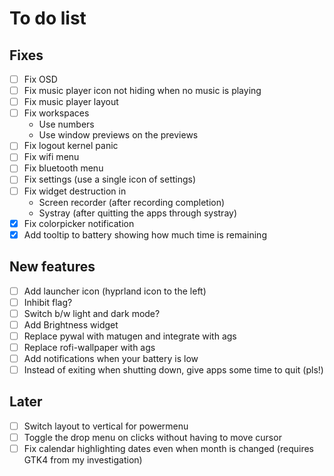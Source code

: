 # To do list

## Fixes

- [ ] Fix OSD
- [ ] Fix music player icon not hiding when no music is playing
- [ ] Fix music player layout
- [ ] Fix workspaces
  - Use numbers
  - Use window previews on the previews
- [ ] Fix logout kernel panic
- [ ] Fix wifi menu
- [ ] Fix bluetooth menu
- [ ] Fix settings (use a single icon of settings)
- [ ] Fix widget destruction in
  - Screen recorder (after recording completion)
  - Systray (after quitting the apps through systray)
- [x] Fix colorpicker notification
- [x] Add tooltip to battery showing how much time is remaining

## New features

- [ ] Add launcher icon (hyprland icon to the left)
- [ ] Inhibit flag?
- [ ] Switch b/w light and dark mode?
- [ ] Add Brightness widget
- [ ] Replace pywal with matugen and integrate with ags
- [ ] Replace rofi-wallpaper with ags
- [ ] Add notifications when your battery is low
- [ ] Instead of exiting when shutting down, give apps some time to quit (pls!)

## Later

- [ ] Switch layout to vertical for powermenu
- [ ] Toggle the drop menu on clicks without having to move cursor
- [ ] Fix calendar highlighting dates even when month is changed
  (requires GTK4 from my investigation)
